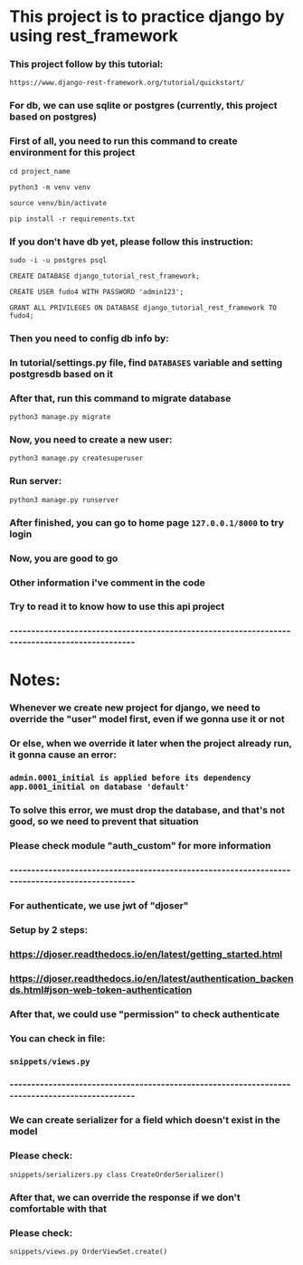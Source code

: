 # This project is to practice django by using rest_framework

### This project follow by this tutorial:
`https://www.django-rest-framework.org/tutorial/quickstart/`

### For db, we can use sqlite or postgres (currently, this project based on postgres)

### First of all, you need to run this command to create environment for this project
`cd project_name`

`python3 -m venv venv`

`source venv/bin/activate`

`pip install -r requirements.txt`

### If you don't have db yet, please follow this instruction:
`sudo -i -u postgres psql`

`CREATE DATABASE django_tutorial_rest_framework;`

`CREATE USER fudo4 WITH PASSWORD 'admin123';`

`GRANT ALL PRIVILEGES ON DATABASE django_tutorial_rest_framework TO fudo4;`

### Then you need to config db info by:
### In tutorial/settings.py file, find `DATABASES` variable and setting postgresdb based on it
### After that, run this command to migrate database
`python3 manage.py migrate`

### Now, you need to create a new user:
`python3 manage.py createsuperuser`
### Run server:
`python3 manage.py runserver`
### After finished, you can go to home page `127.0.0.1/8000` to try login

### Now, you are good to go
### Other information i've comment in the code
### Try to read it to know how to use this api project

### ----------------------------------------------------------------------------------------------

# Notes:

### Whenever we create new project for django, we need to override the "user" model first, even if we gonna use it or not

### Or else, when we override it later when the project already run, it gonna cause an error:

### `admin.0001_initial is applied before its dependency app.0001_initial on database 'default'`

### To solve this error, we must drop the database, and that's not good, so we need to prevent that situation

### Please check module "auth_custom" for more information

### ----------------------------------------------------------------------------------------------

### For authenticate, we use jwt of "djoser"

### Setup by 2 steps:
### https://djoser.readthedocs.io/en/latest/getting_started.html
### https://djoser.readthedocs.io/en/latest/authentication_backends.html#json-web-token-authentication

### After that, we could use "permission" to check authenticate
### You can check in file:
### `snippets/views.py`

### ----------------------------------------------------------------------------------------------

### We can create serializer for a field which doesn't exist in the model
### Please check:
`snippets/serializers.py class CreateOrderSerializer()`

### After that, we can override the response if we don't comfortable with that
### Please check:
`snippets/views.py OrderViewSet.create()`